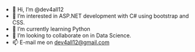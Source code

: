 - 👋 Hi, I’m @dev4all12
- 👀 I’m interested in ASP.NET development with C# using bootstrap and CSS.
- 🌱 I’m currently learning Python
- 💞️ I’m looking to collaborate on in Data Science.
- 📫 E-mail me on dev4all12@gmail.com

<!---
dev4all12/dev4all12 is a ✨ special ✨ repository because its `README.md` (this file) appears on your GitHub profile.
You can click the Preview link to take a look at your changes.
--->
